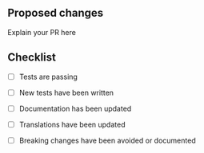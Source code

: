 ## Proposed changes

Explain your PR here


## Checklist
- [ ] Tests are passing
- [ ] New tests have been written
- [ ] Documentation has been updated
- [ ] Translations have been updated
- [ ] Breaking changes have been avoided or documented


